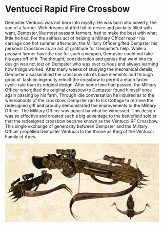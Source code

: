 # Ventucci Rapid Fire Crossbow

Dempster Ventucci was not born into royalty. He was born into poverty, the son of a farmer. With dreams stuffed full of desire and pockets filled with want, Dempster, like most peasant farmers, had to make the best with what little he had. For the selfless act of helping a Military Officer repair his carriage one hot summer afternoon, the Military Officer gifted Dempster his personal Crossbow as an act of gratitude for Dempster’s help. While a peasant farmer has little use for such a weapon, Dempster could not take his eyes off of it. The thought, consideration and genius that went into its design was not lost on Dempster who was ever curious and always learning how things worked. After many weeks of studying the mechanical details, Dempster disassembled the crossbow into its base elements and through good ol' fashion ingenuity rebuilt the crossbow to permit a much faster cyclic rate than its original design. After some time had passed, the Military Officer who gifted the original crossbow to Dempster found himself once again passing by his farm. Through idle conversation he inquired as to the whereabouts of the crossbow. Dempster ran to his Cottage to retrieve the redesigned gift and proudly demonstrated the improvements to the Military Officer. The Military Officer was aghast by what he witnessed. This design was so effective and created such a big advantage to the battlefield soldier that the redesigned crossbow became known as the Ventucci RF Crossbow. This single exchange of generosity between Dempster and the Military Officer propelled Dempster Ventucci to the throne as King of the Ventucci Family of Apes.

![](<../../../../../../../.gitbook/assets/image (3).png>)
